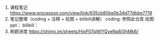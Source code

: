 1. 课程笔记
   https://www.processon.com/view/link/635cb80be0b34d77dbbe7719
2. 笔记整理（coding + 注释 + 绘图 + bilibili讲解）
    coding: 参照此仓库
    绘图ppt：
    bilibili：
3. 刷题进度
   https://shimo.im/sheets/HixP07qWlYQyeNa8/0hMk6/